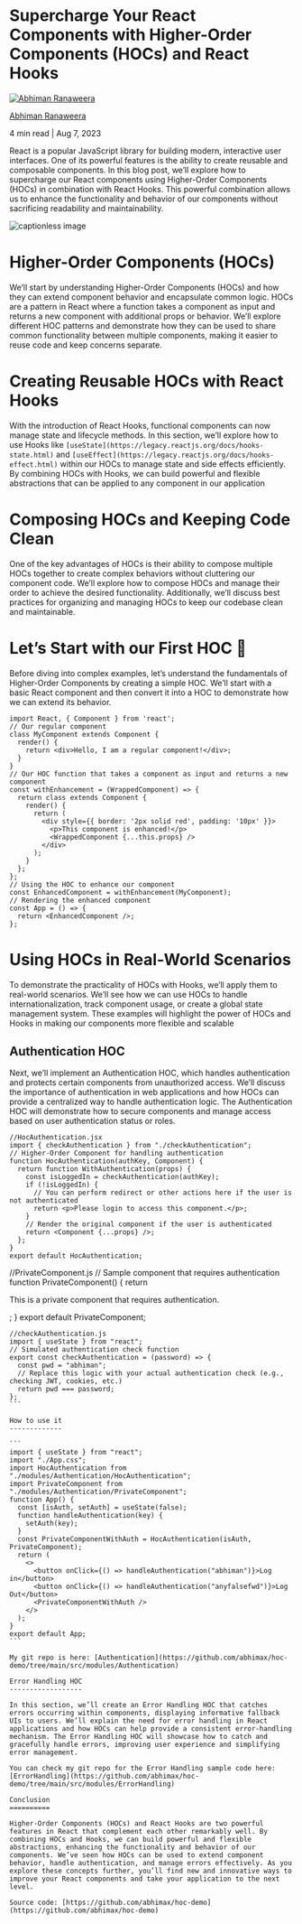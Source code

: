 # Supercharge Your React Components with Higher-Order Components (HOCs) and React Hooks

[![Abhiman Ranaweera](https://miro.medium.com/v2/resize:fill:64:64/1*5csW6IzMy7Uq75Y-KjI36w.jpeg)](https://medium.com/@abhimanranaweera?source=post_page---byline--454eabb17de4---------------------------------------)

[Abhiman Ranaweera](https://medium.com/@abhimanranaweera?source=post_page---byline--454eabb17de4---------------------------------------)

4 min read | Aug 7, 2023

React is a popular JavaScript library for building modern, interactive user interfaces. One of its powerful features is the ability to create reusable and composable components. In this blog post, we’ll explore how to supercharge our React components using Higher-Order Components (HOCs) in combination with React Hooks. This powerful combination allows us to enhance the functionality and behavior of our components without sacrificing readability and maintainability.

![captionless image](https://miro.medium.com/v2/resize:fit:1400/format:webp/1*cC9PQ00bv1_1CePwcttLhg.jpeg)

# **Higher-Order Components (HOCs)**

We’ll start by understanding Higher-Order Components (HOCs) and how they can extend component behavior and encapsulate common logic. HOCs are a pattern in React where a function takes a component as input and returns a new component with additional props or behavior. We’ll explore different HOC patterns and demonstrate how they can be used to share common functionality between multiple components, making it easier to reuse code and keep concerns separate.

# **Creating Reusable HOCs with React Hooks**

With the introduction of React Hooks, functional components can now manage state and lifecycle methods. In this section, we’ll explore how to use Hooks like `[useState](https://legacy.reactjs.org/docs/hooks-state.html)` and `[useEffect](https://legacy.reactjs.org/docs/hooks-effect.html)` within our HOCs to manage state and side effects efficiently. By combining HOCs with Hooks, we can build powerful and flexible abstractions that can be applied to any component in our application

# Composing HOCs and Keeping Code Clean

One of the key advantages of HOCs is their ability to compose multiple HOCs together to create complex behaviors without cluttering our component code. We’ll explore how to compose HOCs and manage their order to achieve the desired functionality. Additionally, we’ll discuss best practices for organizing and managing HOCs to keep our codebase clean and maintainable.

# Let’s Start with our First HOC 🚀

Before diving into complex examples, let’s understand the fundamentals of Higher-Order Components by creating a simple HOC. We’ll start with a basic React component and then convert it into a HOC to demonstrate how we can extend its behavior.

```
import React, { Component } from 'react';
// Our regular component
class MyComponent extends Component {
  render() {
    return <div>Hello, I am a regular component!</div>;
  }
}
// Our HOC function that takes a component as input and returns a new component
const withEnhancement = (WrappedComponent) => {
  return class extends Component {
    render() {
      return (
        <div style={{ border: '2px solid red', padding: '10px' }}>
          <p>This component is enhanced!</p>
          <WrappedComponent {...this.props} />
        </div>
      );
    }
  };
};
// Using the HOC to enhance our component
const EnhancedComponent = withEnhancement(MyComponent);
// Rendering the enhanced component
const App = () => {
  return <EnhancedComponent />;
};
```

# Using HOCs in Real-World Scenarios

To demonstrate the practicality of HOCs with Hooks, we’ll apply them to real-world scenarios. We’ll see how we can use HOCs to handle internationalization, track component usage, or create a global state management system. These examples will highlight the power of HOCs and Hooks in making our components more flexible and scalable

## **Authentication HOC**

Next, we’ll implement an Authentication HOC, which handles authentication and protects certain components from unauthorized access. We’ll discuss the importance of authentication in web applications and how HOCs can provide a centralized way to handle authentication logic. The Authentication HOC will demonstrate how to secure components and manage access based on user authentication status or roles.

```
//HocAuthentication.jsx
import { checkAuthentication } from "./checkAuthentication";
// Higher-Order Component for handling authentication
function HocAuthentication(authKey, Component) {
  return function WithAuthentication(props) {
    const isLoggedIn = checkAuthentication(authKey);
    if (!isLoggedIn) {
      // You can perform redirect or other actions here if the user is not authenticated
      return <p>Please login to access this component.</p>;
    }
    // Render the original component if the user is authenticated
    return <Component {...props} />;
  };
}
export default HocAuthentication;

```

//PrivateComponent.js
// Sample component that requires authentication
function PrivateComponent() {
return <p>This is a private component that requires authentication.</p>;
}
export default PrivateComponent;

````
//checkAuthentication.js
import { useState } from "react";
// Simulated authentication check function
export const checkAuthentication = (password) => {
  const pwd = "abhiman";
  // Replace this logic with your actual authentication check (e.g., checking JWT, cookies, etc.)
  return pwd === password;
};
```

How to use it
-------------

```
import { useState } from "react";
import "./App.css";
import HocAuthentication from "./modules/Authentication/HocAuthentication";
import PrivateComponent from "./modules/Authentication/PrivateComponent";
function App() {
  const [isAuth, setAuth] = useState(false);
  function handleAuthentication(key) {
    setAuth(key);
  }
  const PrivateComponentWithAuth = HocAuthentication(isAuth, PrivateComponent);
  return (
    <>
      <button onClick={() => handleAuthentication("abhiman")}>Log in</button>
      <button onClick={() => handleAuthentication("anyfalsefwd")}>Log Out</button>
      <PrivateComponentWithAuth />
    </>
  );
}
export default App;
```

My git repo is here: [Authentication](https://github.com/abhimax/hoc-demo/tree/main/src/modules/Authentication)

Error Handling HOC
------------------

In this section, we’ll create an Error Handling HOC that catches errors occurring within components, displaying informative fallback UIs to users. We’ll explain the need for error handling in React applications and how HOCs can help provide a consistent error-handling mechanism. The Error Handling HOC will showcase how to catch and gracefully handle errors, improving user experience and simplifying error management.

You can check my git repo for the Error Handling sample code here: [ErrorHandling](https://github.com/abhimax/hoc-demo/tree/main/src/modules/ErrorHandling)

Conclusion
==========

Higher-Order Components (HOCs) and React Hooks are two powerful features in React that complement each other remarkably well. By combining HOCs and Hooks, we can build powerful and flexible abstractions, enhancing the functionality and behavior of our components. We’ve seen how HOCs can be used to extend component behavior, handle authentication, and manage errors effectively. As you explore these concepts further, you’ll find new and innovative ways to improve your React components and take your application to the next level.

Source code: [https://github.com/abhimax/hoc-demo](https://github.com/abhimax/hoc-demo)
````
